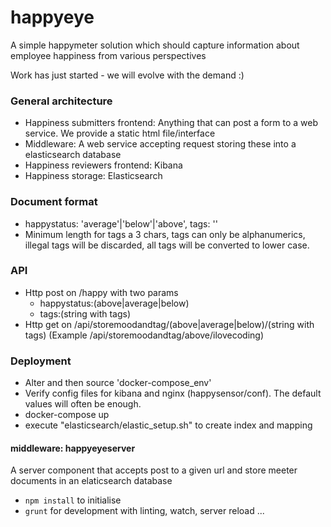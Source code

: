 # happyeye
A simple happymeter solution which should capture information about employee happiness from various perspectives

Work has just started - we will evolve with the demand :)

### General architecture
* Happiness submitters frontend: Anything that can post a form to a web service. We provide a static html file/interface
* Middleware: A web service accepting request storing these into a elasticsearch database
* Happiness reviewers frontend: Kibana
* Happiness storage: Elasticsearch

### Document format
* happystatus: 'average'|'below'|'above', tags: '<string>'
* Minimum length for tags a 3 chars, tags can only be alphanumerics, illegal tags will be discarded, all tags will be converted to lower case.

### API
* Http post on /happy with two params 
  * happystatus:(above|average|below)
  * tags:(string with tags)
* Http get on /api/storemoodandtag/(above|average|below)/(string with tags)  (Example /api/storemoodandtag/above/ilovecoding)

### Deployment
* Alter and then source 'docker-compose_env'
* Verify config files for kibana and nginx (happysensor/conf). The default values will often be enough.
* docker-compose up
* execute "elasticsearch/elastic_setup.sh" to create index and mapping

#### middleware: happyeyeserver ####

A server component that accepts post to a given url and store meeter documents in an elaticsearch database

* `npm install` to initialise
* `grunt` for development with linting, watch, server reload ...
